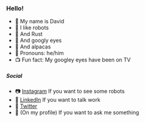 ### Hello!

- :wave: My name is David
- :robot: I like robots
- :crab: And Rust
- :eyes: And googly eyes
- 🦙 And alpacas
- :rainbow: Pronouns: he/him
- :tv: Fun fact: My googley eyes have been on TV 

##### Social

- :camera: [Instagram](https://www.instagram.com/davidmakesrobots/) If you want to see some robots
- :necktie: [LinkedIn](https://www.linkedin.com/in/david-weis/) If you want to talk work
- :baby_chick: [Twitter](https://twitter.com/DavidMadeRobots)
- :email: (On my profile) If you want to ask me something

